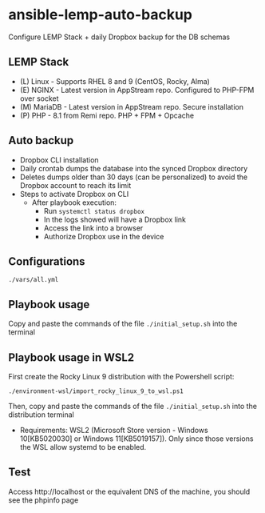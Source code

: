 # ansible-lemp-auto-backup
Configure LEMP Stack + daily Dropbox backup for the DB schemas
## LEMP Stack
- (L) Linux - Supports RHEL 8 and 9 (CentOS, Rocky, Alma)
- (E) NGINX  - Latest version in AppStream repo. Configured to PHP-FPM over socket
- (M) MariaDB - Latest version in AppStream repo. Secure installation
- (P) PHP - 8.1 from Remi repo. PHP + FPM + Opcache
## Auto backup
- Dropbox CLI installation
- Daily crontab dumps the database into the synced Dropbox directory
- Deletes dumps older than 30 days (can be personalized) to avoid the Dropbox account to reach its limit
- Steps to activate Dropbox on CLI
    - After playbook execution:
        - Run `systemctl status dropbox`
        - In the logs showed will have a Dropbox link
        - Access the link into a browser
        - Authorize Dropbox use in the device
## Configurations

`./vars/all.yml`

## Playbook usage
Copy and paste the commands of the file `./initial_setup.sh` into the terminal
## Playbook usage in WSL2
First create the Rocky Linux 9 distribution with the Powershell script:

    ./environment-wsl/import_rocky_linux_9_to_wsl.ps1

Then, copy and paste the commands of the file `./initial_setup.sh` into the distribution terminal
* Requirements: WSL2 (Microsoft Store version - Windows 10[KB5020030] or Windows 11[KB5019157]). Only since those versions the WSL allow systemd to be enabled.
## Test

Access http://localhost or the equivalent DNS of the machine, you should see the phpinfo page